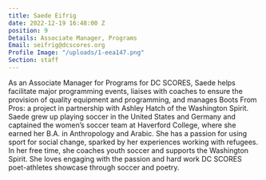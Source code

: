 ```yaml
---
title: Saede Eifrig
date: 2022-12-19 16:48:00 Z
position: 9
Details: Associate Manager, Programs
Email: seifrig@dcscores.org
Profile Image: "/uploads/1-eea147.png"
Section: staff
---
```


As an Associate Manager for Programs for DC SCORES, Saede helps facilitate major programming events, liaises with coaches to ensure the provision of quality equipment and programming, and manages Boots From Pros: a project in partnership with Ashley Hatch of the Washington Spirit. Saede grew up playing soccer in the United States and Germany and captained the women’s soccer team at Haverford College, where she earned her B.A. in Anthropology and Arabic. She has a passion for using sport for social change, sparked by her experiences working with refugees. In her free time, she coaches youth soccer and supports the Washington Spirit. She loves engaging with the passion and hard work DC SCORES poet-athletes showcase through soccer and poetry.